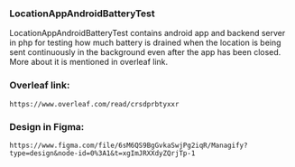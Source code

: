 ### LocationAppAndroidBatteryTest
LocationAppAndroidBatteryTest contains android app and backend server in php for testing how much battery is drained when the location is being sent continuously in the background even after the app has been closed. More about it is mentioned in overleaf link.

### Overleaf link: 
`https://www.overleaf.com/read/crsdprbtyxxr`

### Design in Figma: 
`https://www.figma.com/file/6sM6QS9BgGvkaSwjPg2iqR/Managify?type=design&node-id=0%3A1&t=xgImJRXXdyZQrjTp-1`
